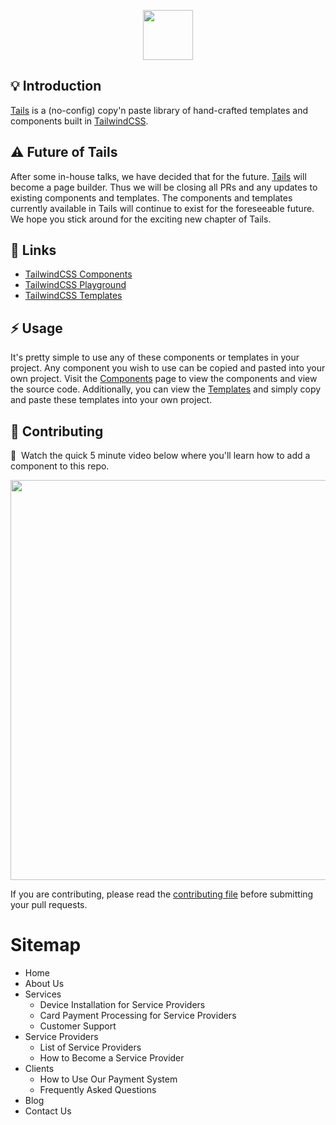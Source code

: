 <p align="center"><img src="https://cdn.devdojo.com/assets/img/tails.svg" height="80" width="auto"></p>

## 💡 Introduction

[Tails](https://devdojo.com/tails) is a (no-config) copy'n paste library of hand-crafted templates and components built in [TailwindCSS](https://tailwindcss.com).

## ⚠️ Future of Tails

After some in-house talks, we have decided that for the future. [Tails](https://devdojo.com/tails) will become a page builder. Thus we will be closing all PRs and any updates to existing components and templates. The components and templates currently available in Tails will continue to exist for the foreseeable future. We hope you stick around for the exciting new chapter of Tails.

## 🔗 Links

- [TailwindCSS Components](https://devdojo.com/tailwindcss/components)
- [TailwindCSS Playground](https://devdojo.com/tailwindcss/playground)
- [TailwindCSS Templates](https://devdojo.com/tailwindcss/templates)

## ⚡ Usage

It's pretty simple to use any of these components or templates in your project. Any component you wish to use can be copied and pasted into your own project. Visit the [Components](https://devdojo.com/tailwindcss/components) page to view the components and view the source code. Additionally, you can view the [Templates](https://devdojo.com/tailwindcss/templates) and simply copy and paste these templates into your own project.

## 🤲 Contributing

🍿&nbsp; Watch the quick 5 minute video below where you'll learn how to add a component to this repo.

<a href="https://devdojo.com/episode/hacktoberfest-2020" target="_blank"><img src="https://cdn.devdojo.com/tails/images/hacktoberfest-png.png" width="640"></a>

If you are contributing, please read the [contributing file](CONTRIBUTING.md) before submitting your pull requests.

# Sitemap

- Home
- About Us
- Services
  - Device Installation for Service Providers
  - Card Payment Processing for Service Providers
  - Customer Support
- Service Providers
  - List of Service Providers
  - How to Become a Service Provider
- Clients
  - How to Use Our Payment System
  - Frequently Asked Questions
- Blog
- Contact Us
